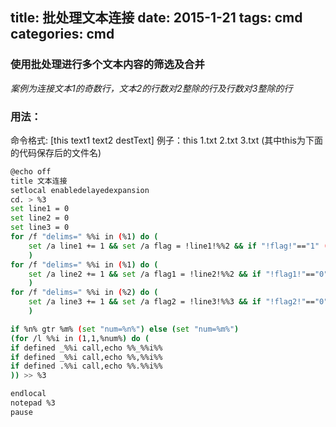 title: 批处理文本连接
date: 2015-1-21
tags: cmd
categories: cmd
---
### 使用批处理进行多个文本内容的筛选及合并
_案例为连接文本1的奇数行，文本2的行数对2整除的行及行数对3整除的行_

### 用法：

命令格式: [this text1 text2 destText]
例子：this 1.txt 2.txt 3.txt    (其中this为下面的代码保存后的文件名)
<!--more-->

```Bash
@echo off
title 文本连接
setlocal enabledelayedexpansion
cd. > %3
set line1 = 0
set line2 = 0
set line3 = 0
for /f "delims=" %%i in (%1) do (
	set /a line1 += 1 && set /a flag = !line1!%%2 && if "!flag!"=="1" (set /a n+=1&call,set "_%%n%%=%%i")
	)
for /f "delims=" %%i in (%1) do (
	set /a line2 += 1 && set /a flag1 = !line2!%%2 && if "!flag1!"=="0" (set /a t+=1&call,set ",%%t%%=%%i")
	)
for /f "delims=" %%i in (%2) do (
	set /a line3 += 1 && set /a flag2 = !line3!%%3 && if "!flag2!"=="0" (set /a m+=1&call,set ".%%m%%=%%i")
	)

if %n% gtr %m% (set "num=%n%") else (set "num=%m%") 
(for /l %%i in (1,1,%num%) do ( 
if defined _%%i call,echo %%_%%i%%
if defined _%%i call,echo %%,%%i%%
if defined .%%i call,echo %%.%%i%%
)) >> %3

endlocal
notepad %3
pause
```